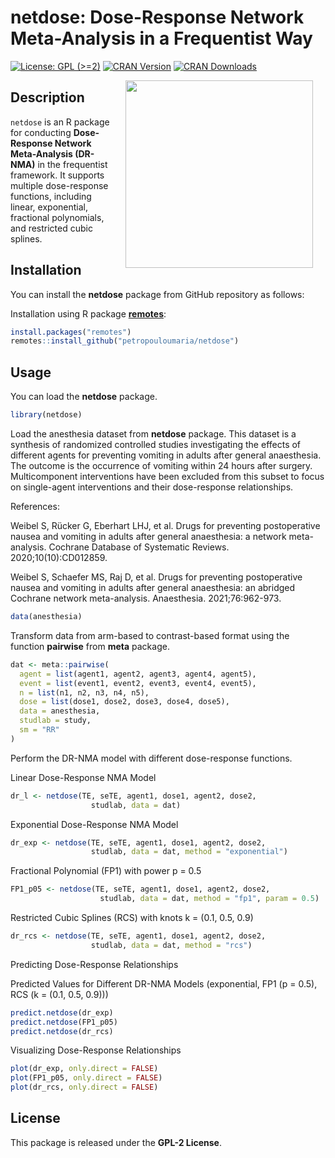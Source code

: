 netdose: Dose-Response Network Meta-Analysis in a Frequentist Way
================

[![License: GPL
(\>=2)](https://img.shields.io/badge/license-GPL-blue)](https://www.gnu.org/licenses/old-licenses/gpl-2.0.en.html)
[![CRAN
Version](https://www.r-pkg.org/badges/version/netdose)](https://cran.r-project.org/package=netdose)
[![CRAN
Downloads](https://cranlogs.r-pkg.org/badges/netdose)](https://cranlogs.r-pkg.org/badges/netdose)

<img src="man/figures/netdose_logo.png" width=300 align="right" style="margin-left:20px; margin-right: 20px;"/>

## Description

`netdose` is an R package for conducting **Dose-Response Network
Meta-Analysis (DR-NMA)** in the frequentist framework. It supports
multiple dose-response functions, including linear, exponential,
fractional polynomials, and restricted cubic splines.

## Installation

You can install the **netdose** package from GitHub repository as
follows:

Installation using R package
**[remotes](https://cran.r-project.org/package=remotes)**:

``` r
install.packages("remotes")
remotes::install_github("petropouloumaria/netdose")
```

## Usage

You can load the **netdose** package.

``` r
library(netdose)
```

Load the anesthesia dataset from **netdose** package. This dataset is a
synthesis of randomized controlled studies investigating the effects of
different agents for preventing vomiting in adults after general
anaesthesia. The outcome is the occurrence of vomiting within 24 hours
after surgery. Multicomponent interventions have been excluded from this
subset to focus on single-agent interventions and their dose-response
relationships.

References:

Weibel S, Rücker G, Eberhart LHJ, et al. Drugs for preventing
postoperative nausea and vomiting in adults after general anaesthesia: a
network meta-analysis. Cochrane Database of Systematic Reviews.
2020;10(10):CD012859.

Weibel S, Schaefer MS, Raj D, et al. Drugs for preventing postoperative
nausea and vomiting in adults after general anaesthesia: an abridged
Cochrane network meta-analysis. Anaesthesia. 2021;76:962-973.

``` r
data(anesthesia)
```

Transform data from arm-based to contrast-based format using the
function **pairwise** from **meta** package.

``` r
dat <- meta::pairwise(
  agent = list(agent1, agent2, agent3, agent4, agent5),
  event = list(event1, event2, event3, event4, event5),
  n = list(n1, n2, n3, n4, n5),
  dose = list(dose1, dose2, dose3, dose4, dose5),
  data = anesthesia,
  studlab = study,
  sm = "RR"
)
```

Perform the DR-NMA model with different dose-response functions.

Linear Dose-Response NMA Model

``` r
dr_l <- netdose(TE, seTE, agent1, dose1, agent2, dose2, 
                  studlab, data = dat)
```

Exponential Dose-Response NMA Model

``` r
dr_exp <- netdose(TE, seTE, agent1, dose1, agent2, dose2, 
                  studlab, data = dat, method = "exponential")
```

Fractional Polynomial (FP1) with power p = 0.5

``` r
FP1_p05 <- netdose(TE, seTE, agent1, dose1, agent2, dose2, 
                    studlab, data = dat, method = "fp1", param = 0.5)
```

Restricted Cubic Splines (RCS) with knots k = (0.1, 0.5, 0.9)

``` r
dr_rcs <- netdose(TE, seTE, agent1, dose1, agent2, dose2, 
                  studlab, data = dat, method = "rcs")
```

Predicting Dose-Response Relationships

Predicted Values for Different DR-NMA Models (exponential, FP1 (p =
0.5), RCS (k = (0.1, 0.5, 0.9)))

``` r
predict.netdose(dr_exp)
predict.netdose(FP1_p05)
predict.netdose(dr_rcs)
```

Visualizing Dose-Response Relationships

``` r
plot(dr_exp, only.direct = FALSE)
plot(FP1_p05, only.direct = FALSE)
plot(dr_rcs, only.direct = FALSE)
```

## License

This package is released under the **GPL-2 License**.

